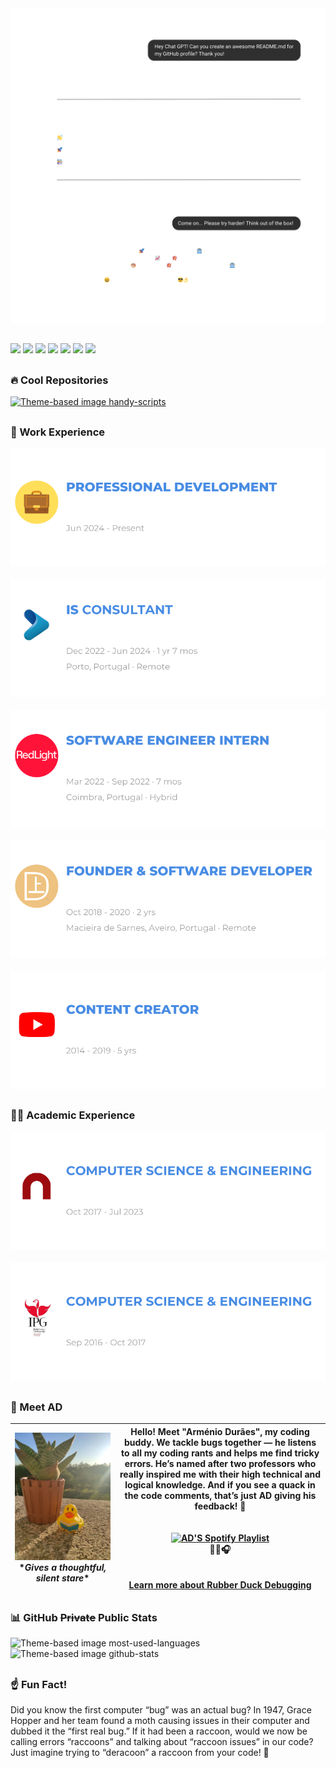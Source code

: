 <picture>
    <source media="(prefers-color-scheme: dark)" srcset="images/gpt_dark.png">
    <source media="(prefers-color-scheme: light)" srcset="images/gpt_light.png">
    <img alt="Chat GPT Theme-based image" src="images/gpt_dark.png">
</picture>

##

<div>
    <a href="https://www.youtube.com/@dmribeiro.9?sub_confirmation=true" target="_blank"><img src="https://img.shields.io/badge/YouTube-FF0000?style=for-the-badge&logo=youtube&logoColor=white" target="_blank"></a>
    <a href="https://instagram.com/danielribeiro.9" target="_blank"><img src="https://img.shields.io/badge/-Instagram-%23E4405F?style=for-the-badge&logo=instagram&logoColor=white" target="_blank"></a>
    <a href="https://www.twitch.tv/codingrib" target="_blank"><img src="https://img.shields.io/badge/Twitch-%239146FF.svg?style=for-the-badge&logo=Twitch&logoColor=white" target="_blank"></a> 
    <a href="https://x.com/DMRibeiro_/" target="_blank"><img src="https://img.shields.io/badge/X-%23000000.svg?style=for-the-badge&logo=X&logoColor=white" target="_blank"></a>
    <a href="https://www.linkedin.com/in/dmoreiraribeiro/" target="_blank"><img src="https://img.shields.io/badge/linkedin-%230077B5.svg?&style=for-the-badge&logo=linkedin&logoColor=white" target="_blank"></a>
    <a href = "mailto:mr.dmribeiro@gmail.com"><img src="https://img.shields.io/badge/-Gmail-%23333?style=for-the-badge&logo=gmail&logoColor=white" target="_blank"></a>
    <a href="https://danielmribeiro.github.io/" target="_blank"><img src="https://img.shields.io/badge/danielmribeiro.github.io-8D6748?style=for-the-badge" target="_blank"></a>
    
    
</div>

##

### 🔥 Cool Repositories

<a href="https://github.com/danielmribeiro/handy-scripts">
    <picture>
        <source media="(prefers-color-scheme: dark)" srcset="https://github-readme-stats.vercel.app/api/pin?username=danielmribeiro&repo=handy-scripts&title_color=488ce4&icon_color=9f9f9f&text_color=9f9f9f&border_color=9f9f9f&theme=transparent">
        <source media="(prefers-color-scheme: light)" srcset="https://github-readme-stats.vercel.app/api/pin?username=danielmribeiro&repo=handy-scripts&title_color=488ce4&icon_color=9f9f9f&text_color=9f9f9f&border_color=9f9f9f&theme=transparent">
        <img alt="Theme-based image handy-scripts" src="https://github-readme-stats.vercel.app/api/pin?username=danielmribeiro&repo=handy-scripts&title_color=488ce4&icon_color=9f9f9f&text_color=9f9f9f&border_color=9f9f9f&theme=transparent">
    </picture>
</a>

##

### 💼 Work Experience

<a href="https://danielmribeiro.github.io/" style="display: block;">
    <picture>
        <source media="(prefers-color-scheme: dark)" srcset="images/careerbreak_dark.svg">
        <source media="(prefers-color-scheme: light)" srcset="images/careerbreak_light.svg">
        <img alt="Career Break Theme-based image" src="images/careerbreak_dark.svg">
    </picture>
</a>

<br>

<a href="https://www.itsector.pt/" style="display: block;">
    <picture>
        <source media="(prefers-color-scheme: dark)" srcset="images/itsector_dark.svg">
        <source media="(prefers-color-scheme: light)" srcset="images/itsector_light.svg">
        <img alt="ITSector Theme-based image" src="images/itsector_dark.svg">
    </picture>
</a>

<br>

<a href="https://www.redlight.dev/" style="display: block;">
    <picture>
        <source media="(prefers-color-scheme: dark)" srcset="images/redlight_dark.svg">
        <source media="(prefers-color-scheme: light)" srcset="images/redlight_light.svg">
        <img alt="Redlight Theme-based image" src="images/redlight_dark.svg">
    </picture>
</a>

<br>

<a href="https://danielmribeiro.github.io/" style="display: block;">
    <picture>
        <source media="(prefers-color-scheme: dark)" srcset="images/develead_dark.svg">
        <source media="(prefers-color-scheme: light)" srcset="images/develead_light.svg">
        <img alt="Develead Theme-based image" src="images/develead_dark.svg">
    </picture>
</a>

<br>

<a href="https://danielmribeiro.github.io/" style="display: block;">
    <picture>
        <source media="(prefers-color-scheme: dark)" srcset="images/youtube_dark.svg">
        <source media="(prefers-color-scheme: light)" srcset="images/youtube_light.svg">
        <img alt="Youtube Theme-based image" src="images/youtube_dark.svg">
    </picture>
</a>

##

### 🧑‍🎓 Academic Experience

<a href="https://www.isec.pt/" style="display: block;">
    <picture>
        <source media="(prefers-color-scheme: dark)" srcset="images/isec_dark.svg">
        <source media="(prefers-color-scheme: light)" srcset="images/isec_light.svg">
        <img alt="ISEC Theme-based image" src="images/isec_dark.svg">
    </picture>
</a>

<br>

<a href="https://politecnicoguarda.pt/" style="display: block;">
    <picture>
        <source media="(prefers-color-scheme: dark)" srcset="images/ipg_dark.svg">
        <source media="(prefers-color-scheme: light)" srcset="images/ipg_light.svg">
        <img alt="IPG Theme-based image" src="images/ipg_dark.svg">
    </picture>
</a>

##

### 🦆 Meet AD

| ![Rubberduck](images/rubberduck.jpg) <br> \**Gives a thoughtful, silent stare*\* | Hello! Meet "Arménio Durães", my coding buddy. We tackle bugs together — he listens to all my coding rants and helps me find tricky errors. He’s named after two professors who really inspired me with their high technical and logical knowledge. And if you see a quack in the code comments, that’s just AD giving his feedback! 🦆 <br> <br> <br> <a href="https://open.spotify.com/playlist/48RttvOcYG5VgAj6RrT2eu?utm_source=generator" target="_blank"><img src="https://img.shields.io/badge/AD%27s%20Code%20Jams-1ED760?style=for-the-badge&logo=spotify&logoColor=white" alt="AD'S Spotify Playlist" /></a><br>🦆🎶🎧 <br> <br> <br> [Learn more about Rubber Duck Debugging](https://rubberduckdebugging.com/)|
|--------------------------------------|----------------------------------------------------------------------------------------------------------------------------------------------------|

##

### 📊 GitHub ~~Private~~ Public Stats

<picture>
    <source media="(prefers-color-scheme: dark)" srcset="https://github-readme-stats.vercel.app/api/top-langs/?username=danielmribeiro&layout=donut-vertical&title_color=488ce4&text_color=9f9f9f&theme=transparent&hide_border=true">
    <source media="(prefers-color-scheme: light)" srcset="https://github-readme-stats.vercel.app/api/top-langs/?username=danielmribeiro&layout=donut-vertical&title_color=488ce4&text_color=9f9f9f&theme=transparent&hide_border=true">
    <img alt="Theme-based image most-used-languages" src="https://github-readme-stats.vercel.app/api/top-langs/?username=danielmribeiro&layout=donut-vertical&title_color=488ce4&text_color=9f9f9f&theme=transparent&hide_border=true">
</picture>

<picture>
    <source media="(prefers-color-scheme: dark)" srcset="https://github-readme-stats.vercel.app/api?username=danielmribeiro&show_icons=true&title_color=488ce4&icon_color=9f9f9f&text_color=9f9f9f&theme=transparent&hide_border=true&show=reviews,discussions_started,discussions_answered,prs_merged,prs_merged_percentage">
    <source media="(prefers-color-scheme: light)" srcset="https://github-readme-stats.vercel.app/api?username=danielmribeiro&show_icons=true&title_color=488ce4&icon_color=9f9f9f&text_color=9f9f9f&theme=transparent&hide_border=true&show=reviews,discussions_started,discussions_answered,prs_merged,prs_merged_percentage">
    <img alt="Theme-based image github-stats" src="https://github-readme-stats.vercel.app/api?username=danielmribeiro&show_icons=true&title_color=488ce4&icon_color=9f9f9f&text_color=9f9f9f&theme=transparent&hide_border=true&show=reviews,discussions_started,discussions_answered,prs_merged,prs_merged_percentage">
</picture>

##

### ☝️ Fun Fact!

Did you know the first computer “bug” was an actual bug? In 1947, Grace Hopper and her team found a moth causing issues in their computer and dubbed it the “first real bug.”
If it had been a raccoon, would we now be calling errors “raccoons” and talking about “raccoon issues” in our code?
Just imagine trying to “deracoon” a raccoon from your code! 🦝
